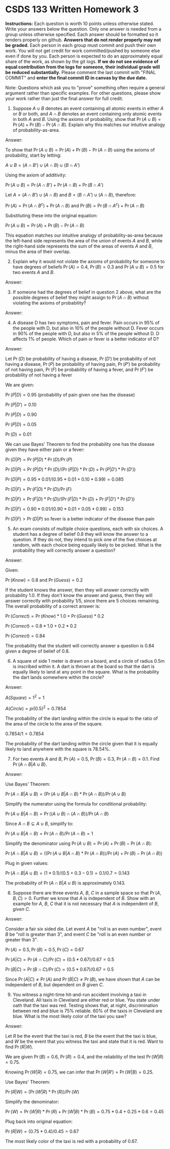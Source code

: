 # CSDS 133 Written Homework 3
**Instructions:** Each question is worth 10 points unless otherwise stated. Write your answers below the question. Only one answer is needed from a group unless otherwise specified. Each answer should be formatted so it renders properly on github. **Answers that do not render properly may not be graded.** Each person in each group must commit and push their own work. You will not get credit for work committed/pushed by someone else even if done by you. Each person is expected to do an approximately equal share of the work, as shown by the git logs. **If we do not see evidence of equal contribution from the logs for someone, their individual grade will be reduced substantially.** Please comment the last commit with "FINAL COMMIT" and **enter the final commit ID in canvas by the due date.**

Note: Questions which ask you to "prove" something often require a general argument rather than specific examples. For other questions, please show your work rather than just the final answer for full credit.

1. Suppose $A \cup B$ denotes an event containing all atomic events in either $A$ or $B$ or both, and $A \cap B$ denotes an event containing only atomic events in both $A$ and $B$. Using the axioms of probability, show that $\Pr(A\cup B)=\Pr(A)+\Pr(B)-\Pr(A\cap B)$. Explain why this matches our intuitive analogy of probability-as-area.

Answer:

To show that $\Pr(A\cup B)=\Pr(A)+\Pr(B)-\Pr(A\cap B)$ using the axioms of probability, start by letting:


$A \cup B = (A \cap B’) \cup (A \cap B) \cup (B \cap A’)$


Using the axiom of additivity:


$\Pr(A\cup B) = \Pr(A\cap B’) + \Pr(A\cap B) + \Pr(B\cap A’)$


Let $A = (A\cap B’)\cup (A\cap B)$ and $B = (B\cap A’)\cup (A\cap B)$, therefore:


$\Pr(A) = \Pr(A\cap B^c) + \Pr(A\cap B)$ and $\Pr(B) = \Pr(B\cap A^c) + \Pr(A\cap B)$


Substituting these into the original equation:


$\Pr(A\cup B) = \Pr(A) + \Pr(B) - \Pr(A\cap B)$


This equation matches our intuitive analogy of probability-as-area because the left-hand side represents the area of the union of events $A$ and $B$, while the right-hand side represents the sum of the areas of events $A$ and $B$, minus the area of their overlap.


2. Explain why it would not violate the axioms of probability for someone to have degrees of beliefs $\Pr(A)=0.4$, $\Pr(B)=0.3$ and $\Pr(A \cup B)=0.5$ for two events $A$ and $B$. 

Answer:


3. If someone had the degrees of belief in question 2 above, what are the possible degrees of belief they might assign to $\Pr(A \cap B)$ without violating the axioms of probability?

Answer: 

4.	A disease D has two symptoms, pain and fever. Pain occurs in 95% of the people with D, but also in 10% of the people without D. Fever occurs in 90% of the people with D, but also in 5% of the people without D. D affects 1% of people. Which of pain or fever is a better indicator of D? 

Answer: 

Let $\Pr(D)$ be probability of having a disease, $\Pr(D')$ be probability of not having a disease, $\Pr(P)$ be probability of having pain, $\Pr(P')$ be probability of not having pain, $\Pr(F)$ be probability of having a fever, and $\Pr(F')$ be probability of not having a fever

We are given:

$\Pr(P|D) = 0.95$ (probability of pain given one has the disease)

$\Pr(P|D') = 0.10$

$\Pr(P|D) = 0.90$

$\Pr(P|D) = 0.05$

$\Pr(D) = 0.01$

We can use Bayes' Theorem to find the probability one has the disease given they have either pain or a fever:

$\Pr(D|P) = \Pr(P|D) * \Pr(D) / \Pr(P)$ 

$\Pr(D|P) = \Pr(P|D) * \Pr(D) / (\Pr(P|D) * \Pr(D) + \Pr(P|D') * \Pr(D'))$

$\Pr(D|P) = 0.95 * 0.01 / (0.95 * 0.01 + 0.10 * 0.99) = 0.085$

$\Pr(D|F) = \Pr(F|D) * \Pr(D) / \Pr(F)$ 

$\Pr(D|F) = \Pr(F|D) * \Pr(D) / (\Pr(F|D) * \Pr(D) + \Pr(F|D') * \Pr(D'))$

$\Pr(D|F) = 0.90 * 0.01 / (0.90 * 0.01 + 0.05 * 0.99) = 0.153$

$\Pr(D|F) > \Pr(D|P)$ so fever is a better indicator of the disease than pain

5.  An exam consists of multiple choice questions, each with six choices. A student has a degree of belief 0.8 they will know the answer to a question. If they do not, they intend to pick one of the five choices at random, with each choice being equally likely to be picked. What is the probability they will correctly answer a question?

Answer: 

Given: 

$\Pr(Know) = 0.8$ and $\Pr(Guess) = 0.2$

If the student knows the answer, then they will answer correctly with probability 1.0. If they don't know the answer and guess, then they will answer correctly with probability 1/5, since there are 5 choices remaining. The overall probability of a correct answer is:

$\Pr(Correct) = \Pr(Know) * 1.0 + \Pr(Guess) * 0.2$

$\Pr(Correct) = 0.8 * 1.0 + 0.2 * 0.2$

$\Pr(Correct) = 0.84$

The probability that the student will correctly answer a question is 0.84 given a degree of belief of 0.8.

6. A square of side 1 meter is drawn on a board, and a circle of radius 0.5m is inscribed within it. A dart is thrown at the board so that the dart is equally likely to land at any point in the square. What is the probability the dart lands somewhere within the circle?

Answer: 

$A(Square) = 1^2 = 1$

$A(Circle) = pi(0.5)^2 = 0.7854$

The probability of the dart landing within the circle is equal to the ratio of the area of the circle to the area of the square.

$0.7854/1 = 0.7854$

The probability of the dart landing within the circle given that it is equally likely to land anywhere with the square is 78.54%.

7. For two events $A$ and $B$, $\Pr(A)=0.5$, $\Pr(B)=0.3$, $\Pr(A \cap B)=0.1$. Find $\Pr(A \cap B|A \cup B)$.

Answer: 

Use Bayes' Theorem:

$\Pr(A \cap B|A \cup B) = (\Pr(A \cup B|A \cap B) * \Pr(A \cap B)) / \Pr(A \cup B)$

Simplify the numerator using the formula for conditional probability:

$\Pr(A \cup B|A \cap B) = \Pr((A \cup B) \cap (A \cap B)) / \Pr(A \cap B)$

Since $A \cap B \subseteq A \cup B$, simplify to:

$\Pr(A \cup B|A \cap B) = \Pr(A \cap B) / \Pr(A \cap B) = 1$

Simplify the denominator using $\Pr(A \cup B) = \Pr(A) + \Pr(B) - \Pr(A \cap B)$:

$\Pr(A \cap B|A \cup B) = ((\Pr(A \cup B|A \cap B) * \Pr(A \cap B)) / \Pr(A) + \Pr(B) - \Pr(A \cap B))$

Plug in given values:

$\Pr(A \cap B|A \cup B) = (1 * 0.1) / (0.5 + 0.3 - 0.1) = 0.1 / 0.7 = 0.143$

The probability of $\Pr(A \cap B|A \cup B)$ is approximately $0.143$.

8. Suppose there are three events $A$, $B$, $C$ in a sample space so that $\Pr(A, B, C)>0$. Further we know that $A$ is independent of $B$. Show with an example for $A$, $B$, $C$ that it is not necessary that $A$ is independent of $B$, *given* $C$.

Answer:

Consider a fair six sided die. Let event $A$ be "roll is an even number", event $B$ be "roll is greater than 3", and event $C$ be "roll is an even number or greater than 3".

$\Pr(A) = 0.5, \Pr(B) = 0.5, \Pr(C) = 0.67$

$\Pr(A | C) = \Pr(A \cap C) / \Pr(C) = (0.5 * 0.67) / 0.67 = 0.5$

$\Pr(B | C) = \Pr(B \cap C) / \Pr(C) = (0.5 * 0.67) / 0.67 = 0.5$

Since $\Pr(A|C) \neq \Pr(A)$ and $\Pr(B|C) \neq \Pr(B)$, we have shown that $A$ can be independent of $B$, but dependent on $B$ given $C$.

9. You witness a night-time hit-and-run accident involving a taxi in Cleveland. All taxis in Cleveland are either red or blue. You state under oath that the taxi was red. Testing shows that, at night, discrimination between red and blue is 75% reliable. 60% of the taxis in Cleveland are blue. What is the most likely color of the taxi you saw?

Answer:

Let $R$ be the event that the taxi is red, $B$ be the event that the taxi is blue, and $W$ be the event that you witness the taxi and state that it is red. Want to find $\Pr(R|W)$.

We are given $\Pr(B) = 0.6$, $\Pr(R) = 0.4$, and the reliability of the test $\Pr(W | R) = 0.75$.

Knowing $\Pr(W | R) = 0.75$, we can infer that $\Pr(W | R') = \Pr(W | B) = 0.25$.

Use Bayes' Theorem:

$\Pr(R | W) = (\Pr(W | R) * \Pr(R)) / \Pr(W)$

Simplify the denominator:

$\Pr(W) = \Pr(W | R) * \Pr(R) + \Pr(W | B) * \Pr(B) = 0.75 * 0.4 + 0.25 * 0.6 = 0.45$

Plug back into original equation:

$\Pr(R | W) = (0.75 * 0.4) / 0.45 = 0.67$

The most likely color of the taxi is red with a probability of $0.67$.


